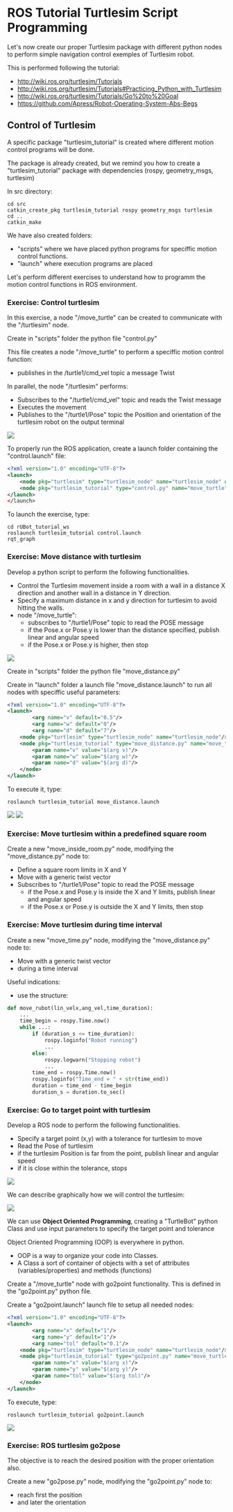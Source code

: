 # **ROS Tutorial Turtlesim Script Programming**
Let's now create our proper Turtlesim package with different python nodes to perform simple navigation control exemples of Turtlesim robot.

This is performed following the tutorial:
- http://wiki.ros.org/turtlesim/Tutorials
- http://wiki.ros.org/turtlesim/Tutorials#Practicing_Python_with_Turtlesim
- http://wiki.ros.org/turtlesim/Tutorials/Go%20to%20Goal
- https://github.com/Apress/Robot-Operating-System-Abs-Begs

## **Control of Turtlesim**
A specific package "turtlesim_tutorial" is created where different motion control programs will be done.

The package is already created, but we remind you how to create a "turtlesim_tutorial" package with dependencies (rospy, geometry_msgs, turtlesim)

In src directory:
```shell
cd src
catkin_create_pkg turtlesim_tutorial rospy geometry_msgs turtlesim
cd ..
catkin_make
```
We have also created folders:
- "scripts" where we have placed python programs for speciffic motion control functions. 
- "launch" where execution programs are placed

Let's perform different exercises to understand how to programm the motion control functions in ROS environment.

### **Exercise: Control turtlesim**

In this exercise, a node "/move_turtle" can be created to communicate with the "/turtlesim" node.

Create in "scripts" folder the python file "control.py"

This file creates a node "/move_turtle" to perform a speciffic motion control function:
- publishes in the /turtle1/cmd_vel topic a message Twist

In parallel, the node "/turtlesim" performs:
- Subscribes to the "/turtle1/cmd_vel" topic and reads the Twist message
- Executes the movement
- Publishes to the "/turtle1/Pose" topic the Position and orientation of the turtlesim robot on the output terminal

![](./Images/3_Turtlesim/01_move_turtle0.png)

To properly run the ROS application, create a launch folder containing the "control.launch" file:
```xml
<?xml version="1.0" encoding="UTF-8"?>
<launch>
    <node pkg="turtlesim" type="turtlesim_node" name="turtlesim_node" output="screen"/>
    <node pkg="turtlesim_tutorial" type="control.py" name="move_turtle"/>
</launch>
</launch>
```
To launch the exercise, type:
```shell
cd rUBot_tutorial_ws
roslaunch turtlesim_tutorial control.launch
rqt_graph
```
### **Exercise: Move distance with turtlesim**
Develop a python script to perform the following functionalities.
- Control the Turtlesim movement inside a room with a wall in a distance X direction and another wall in a distance in Y direction.
- Specify a maximum distance in x and y direction for turtlesim to avoid hitting the walls.
- node "/move_turtle":
    - subscribes to "/turtle1/Pose" topic to read the POSE message
    - if the Pose.x or Pose.y is lower than the distance specified, publish linear and angular speed
    - if the Pose.x or Pose.y is higher, then stop

![](./Images/3_Turtlesim/01_move_turtle.png)

Create in "scripts" folder the python file "move_distance.py"

Create in "launch" folder a launch file "move_distance.launch" to run all nodes with speciffic useful parameters:
```xml
<?xml version="1.0" encoding="UTF-8"?>
<launch>
        <arg name="v" default="0.5"/>
        <arg name="w" default="0"/>
        <arg name="d" default="7"/>
    <node pkg="turtlesim" type="turtlesim_node" name="turtlesim_node"/>
    <node pkg="turtlesim_tutorial" type="move_distance.py" name="move_turtle" output="screen" >
        <param name="v" value="$(arg v)"/>
        <param name="w" value="$(arg w)"/>
        <param name="d" value="$(arg d)"/>
    </node>
</launch>
```

To execute it, type:
```shell
roslaunch turtlesim_tutorial move_distance.launch
```
![](./Images/3_Turtlesim/02_turtlesim_move_dist1.png)
![](./Images/3_Turtlesim/03_turtlesim_move_dist2.png)

### **Exercise: Move turtlesim within a predefined square room**
Create a new "move_inside_room.py" node, modifying the "move_distance.py" node to:
- Define a square room limits in X and Y
- Move with a generic twist vector
- Subscribes to "/turtle1/Pose" topic to read the POSE message
    - if the Pose.x and Pose.y is inside the X and Y limits, publish linear and angular speed
    - if the Pose.x or Pose.y is outside the X and Y limits, then stop

### **Exercise: Move turtlesim during time interval**
Create a new "move_time.py" node, modifying the "move_distance.py" node to:
- Move with a generic twist vector
- during a time interval

Useful indications:
- use the structure:
````python
def move_rubot(lin_velx,ang_vel,time_duration):
    ...
    time_begin = rospy.Time.now()
    while ...:
        if (duration_s <= time_duration):
            rospy.loginfo("Robot running")
            ...
        else:
            rospy.logwarn("Stopping robot")
            ...
        time_end = rospy.Time.now()
        rospy.loginfo("Time_end = " + str(time_end))
        duration = time_end - time_begin
        duration_s = duration.to_sec()
````
### **Exercise: Go to target point with turtlesim**
Develop a ROS node to perform the following functionalities.
- Specify a target point (x,y) with a tolerance for turtlesim to move
- Read the Pose of turtlesim
- if the turtlesim Position is far from the point, publish linear and angular speed
- if it is close within the tolerance, stops

![](./Images/3_Turtlesim/01_move_turtle.png)

We can describe graphically how we will control the turtlesim:

![](./Images/3_Turtlesim/04_turtlesim_w.png)

We can use **Object Oriented Programming**, creating a "TurtleBot" python Class and use input parameters to specify the target point and tolerance

Object Oriented Programming (OOP) is everywhere in python. 
- OOP is a way to organize your code into Classes. 
- A Class a sort of container of objects with a set of attributes (variables/properties) and methods (functions)

Create a "/move_turtle" node with go2point functionality. This is defined in the "go2point.py" python file.

Create a "go2point.launch" launch file to setup all needed nodes:
```xml
<?xml version="1.0" encoding="UTF-8"?>
<launch>
        <arg name="x" default="1"/>
        <arg name="y" default="1"/>
        <arg name="tol" default="0.1"/>
    <node pkg="turtlesim" type="turtlesim_node" name="turtlesim_node"/>
    <node pkg="turtlesim_tutorial" type="go2point.py" name="move_turtle" output="screen" >
        <param name="x" value="$(arg x)"/>
        <param name="y" value="$(arg y)"/>
        <param name="tol" value="$(arg tol)"/>
    </node>
</launch>
```
To execute, type:
```shell
roslaunch turtlesim_tutorial go2point.launch
```
![](./Images/3_Turtlesim/06_turtlesim_go2point1.png)


### **Exercise: ROS turtlesim go2pose**

The objective is to reach the desired position with the proper orientation also.

Create a new "go2pose.py" node, modifying the "go2point.py" node to:
- reach first the position 
- and later the orientation
